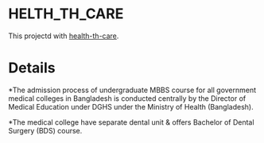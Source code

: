 # HELTH_TH_CARE

This projectd with [health-th-care](https://health-thcare.web.app/).

# Details

*The admission process of undergraduate MBBS course for all government medical colleges in Bangladesh is conducted centrally by the Director of Medical Education under DGHS under the Ministry of Health (Bangladesh).

*The medical college have separate dental unit & offers Bachelor of Dental Surgery (BDS) course.
